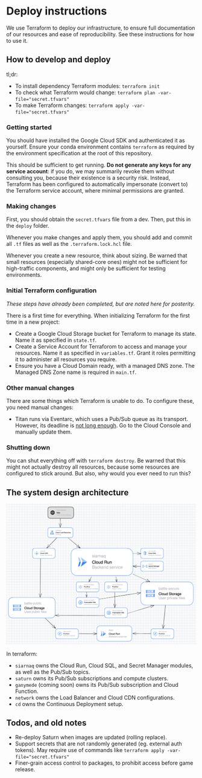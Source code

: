 # Deploy instructions

We use Terraform to deploy our infrastructure, to ensure full documentation of our
resources and ease of reproducibility. See these instructions for how to use it.

## How to develop and deploy

tl;dr:

- To install dependency Terraform modules: `terraform init`
- To check what Terraform would change: `terraform plan -var-file="secret.tfvars"`
- To make Terraform changes: `terraform apply -var-file="secret.tfvars"`

### Getting started

You should have installed the Google Cloud SDK and authenticated it as yourself. Ensure
your conda environment contains `terraform` as required by the environment specification
at the root of this repository.

This should be sufficient to get running. **Do not generate any keys for any service
account**: if you do, we may summarily revoke them without consulting you, because their
existence is a security risk. Instead, Terraform has been configured to automatically
impersonate (convert to) the Terraform service account, where minimal permissions are
granted.

### Making changes

First, you should obtain the `secret.tfvars` file from a dev. Then, put this in the
`deploy` folder.

Whenever you make changes and apply them, you should add and commit all `.tf` files as
well as the `.terraform.lock.hcl` file.

Whenever you create a new resource, think about sizing. Be warned that small resources
(especially shared-core ones) might not be sufficient for high-traffic components, and
might only be sufficient for testing environments.

### Initial Terraform configuration

_These steps have already been completed, but are noted here for posterity._

There is a first time for everything. When initializing Terraform for the first time in
a new project:

- Create a Google Cloud Storage bucket for Terraform to manage its state. Name it as
  specified in `state.tf`.
- Create a Service Account for Terraforom to access and manage your resources. Name it
  as specified in `variables.tf`. Grant it roles permitting it to administer all
  resources you require.
- Ensure you have a Cloud Domain ready, with a managed DNS zone. The Managed DNS Zone
  name is required in `main.tf`.

### Other manual changes

There are some things which Terraform is unable to do. To configure these, you need
manual changes:

- Titan runs via Eventarc, which uses a Pub/Sub queue as its transport. However, its
  deadline is [not long enough](https://github.com/battlecode/galaxy/issues/239). Go to
  the Cloud Console and manually update them.

### Shutting down

You can shut everything off with `terraform destroy`. Be warned that this might not
actually destroy all resources, because some resources are configured to stick around.
But also, why would you ever need to run this?

## The system design architecture

![](architecture.png)

In terraform:

- `siarnaq` owns the Cloud Run, Cloud SQL, and Secret Manager modules, as well as the
  Pub/Sub topics.
- `saturn` owns its Pub/Sub subscriptions and compute clusters.
- `ganymede` (coming soon) owns its Pub/Sub subscription and Cloud Function.
- `network` owns the Load Balancer and Cloud CDN configurations.
- `cd` owns the Continuous Deployment setup.

## Todos, and old notes

- Re-deploy Saturn when images are updated (rolling replace).
- Support secrets that are not randomly generated (eg. external auth tokens). May
  require use of commands like `terraform apply -var-file="secret.tfvars"`
- Finer-grain access control to packages, to prohibit access before game release.
